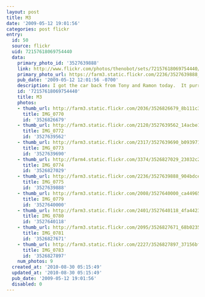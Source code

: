 ```yaml
---
layout: post
title: M3
date: '2009-05-12 19:01:56'
categories: post flickr
entry:
  id: 50
  source: flickr
  uid: 72157618069754440
  data:
    primary_photo_id: '3527639888'
    link: http://www.flickr.com/photos/thenobot/sets/72157618069754440/
    primary_photo_url: https://farm3.static.flickr.com/2236/3527639888_904bdce248_m.jpg
    pub_date: '2009-05-12 12:01:56 -0700'
    description: I got the car back from Tony and Ramon today.  It purrs and handles!
    id: '72157618069754440'
    title: M3
    photos:
    - thumb_url: http://farm3.static.flickr.com/2036/3526826679_8b111c3770_s.jpg
      title: IMG_0770
      id: '3526826679'
    - thumb_url: http://farm3.static.flickr.com/2120/3527639562_14acbe1a76_s.jpg
      title: IMG_0772
      id: '3527639562'
    - thumb_url: http://farm3.static.flickr.com/2317/3527639690_b093971c33_s.jpg
      title: IMG_0773
      id: '3527639690'
    - thumb_url: http://farm4.static.flickr.com/3374/3526827029_23032c2576_s.jpg
      title: IMG_0774
      id: '3526827029'
    - thumb_url: http://farm3.static.flickr.com/2236/3527639888_904bdce248_s.jpg
      title: IMG_0775
      id: '3527639888'
    - thumb_url: http://farm3.static.flickr.com/2008/3527640000_ca44965922_s.jpg
      title: IMG_0779
      id: '3527640000'
    - thumb_url: http://farm3.static.flickr.com/2401/3527640118_4fa4423bb7_s.jpg
      title: IMG_0780
      id: '3527640118'
    - thumb_url: http://farm3.static.flickr.com/2095/3526827671_68b0235381_s.jpg
      title: IMG_0781
      id: '3526827671'
    - thumb_url: http://farm3.static.flickr.com/2227/3526827897_37156bf5a8_s.jpg
      title: IMG_0783
      id: '3526827897'
    num_photos: 9
  created_at: '2010-08-30 05:15:49'
  updated_at: '2010-08-30 05:15:49'
  pub_date: '2009-05-12 19:01:56'
  disabled: 0
---
```

